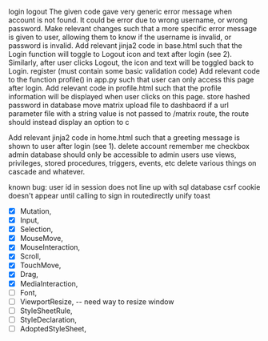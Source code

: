 
login
logout
The given code gave very generic error message when account is not found. It could be error due to wrong username, or wrong password. Make relevant changes such that a more specific error message is given to user, allowing them to know if the username is invalid, or password is invalid.
Add relevant jinja2 code in base.html such that the Login function will toggle to Logout icon and text after login (see 2). 
Similarly, after user clicks Logout, the icon and text will be toggled back to Login. 
register (must contain some basic validation code)
Add relevant code to the function profile() in app.py such that user can only access this page after login. 
Add relevant code in profile.html such that the profile information will be displayed when user clicks on this page. 
store hashed password in database
move matrix upload file to dashbaord
if a url parameter file with a string value is not passed to /matrix route, the route should instead display an option to c




Add relevant jinja2 code in home.html such that a greeting message is shown to user after login (see 1).
delete account
remember me checkbox
admin
database should only be accessible to admin users
use views, privileges, stored procedures, triggers, events, etc
delete various things on cascade and whatever. 


known bug: user id in session does not line up with sql database
csrf cookie doesn't appear until calling to sign in routedirectly
unify toast


- [x] Mutation,
- [x] Input,
- [x] Selection,
- [x] MouseMove,
- [x] MouseInteraction,
- [x] Scroll,
- [x] TouchMove,
- [x] Drag,
- [x] MediaInteraction,
- [ ] Font,
- [ ] ViewportResize, -- need way to resize window
- [ ] StyleSheetRule,
- [ ] StyleDeclaration,
- [ ] AdoptedStyleSheet,

